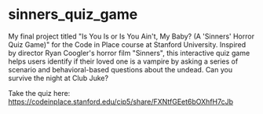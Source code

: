 # sinners_quiz_game
My final project titled "Is You Is or Is You Ain't, My Baby? (A 'Sinners' Horror Quiz Game)" for the Code in Place course at Stanford University. Inspired by director Ryan Coogler's horror film "Sinners", this interactive quiz game helps users identify if their loved one is a vampire by asking a series of scenario and behavioral-based questions about the undead. Can you survive the night at Club Juke? 

Take the quiz here: https://codeinplace.stanford.edu/cip5/share/FXNtfGEet6bOXhfH7cJb
